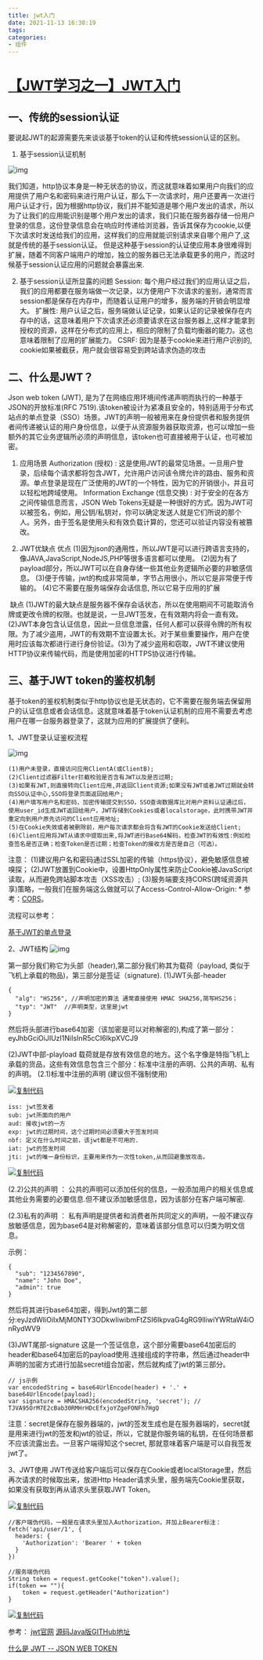 ```yaml
---
title: jwt入门
date: 2021-11-13 16:38:19
tags:
categories:
- 组件
---
```




# [【JWT学习之一】JWT入门](https://www.cnblogs.com/cac2020/p/13750502.html)

<!-- more -->



##  一、传统的session认证
要说起JWT的起源需要先来谈谈基于token的认证和传统session认证的区别。

1. 基于session认证机制

![img](http://blogimg.hongjy.cn/650365-20200929165154160-1810066118.png)

我们知道，http协议本身是一种无状态的协议，而这就意味着如果用户向我们的应用提供了用户名和密码来进行用户认证，那么下一次请求时，用户还要再一次进行用户认证才行，因为根据http协议，我们并不能知道是哪个用户发出的请求，所以为了让我们的应用能识别是哪个用户发出的请求，我们只能在服务器存储一份用户登录的信息，这份登录信息会在响应时传递给浏览器，告诉其保存为cookie,以便下次请求时发送给我们的应用，这样我们的应用就能识别请求来自哪个用户了,这就是传统的基于session认证。
但是这种基于session的认证使应用本身很难得到扩展，随着不同客户端用户的增加，独立的服务器已无法承载更多的用户，而这时候基于session认证应用的问题就会暴露出来.

2. 基于session认证所显露的问题
   Session: 每个用户经过我们的应用认证之后，我们的应用都要在服务端做一次记录，以方便用户下次请求的鉴别，通常而言session都是保存在内存中，而随着认证用户的增多，服务端的开销会明显增大。
   扩展性: 用户认证之后，服务端做认证记录，如果认证的记录被保存在内存中的话，这意味着用户下次请求还必须要请求在这台服务器上,这样才能拿到授权的资源，这样在分布式的应用上，相应的限制了负载均衡器的能力。这也意味着限制了应用的扩展能力。
   CSRF: 因为是基于cookie来进行用户识别的, cookie如果被截获，用户就会很容易受到跨站请求伪造的攻击

## 二、什么是JWT？
Json web token (JWT), 是为了在网络应用环境间传递声明而执行的一种基于JSON的开放标准(RFC 7519).该token被设计为紧凑且安全的，特别适用于分布式站点的单点登录（SSO）场景。JWT的声明一般被用来在身份提供者和服务提供者间传递被认证的用户身份信息，以便于从资源服务器获取资源，也可以增加一些额外的其它业务逻辑所必须的声明信息，该token也可直接被用于认证，也可被加密。

1. 应用场景
   Authorization (授权) : 这是使用JWT的最常见场景。一旦用户登录，后续每个请求都将包含JWT，允许用户访问该令牌允许的路由、服务和资源。单点登录是现在广泛使用的JWT的一个特性，因为它的开销很小，并且可以轻松地跨域使用。
   Information Exchange (信息交换) : 对于安全的在各方之间传输信息而言，JSON Web Tokens无疑是一种很好的方式。因为JWT可以被签名，例如，用公钥/私钥对，你可以确定发送人就是它们所说的那个人。另外，由于签名是使用头和有效负载计算的，您还可以验证内容没有被篡改。

2. JWT优缺点
   优点
   (1)因为json的通用性，所以JWT是可以进行跨语言支持的，像JAVA,JavaScript,NodeJS,PHP等很多语言都可以使用。
   (2)因为有了payload部分，所以JWT可以在自身存储一些其他业务逻辑所必要的非敏感信息。
   (3)便于传输，jwt的构成非常简单，字节占用很小，所以它是非常便于传输的。
   (4)它不需要在服务端保存会话信息, 所以它易于应用的扩展

​		缺点
​		(1)JWT的最大缺点是服务器不保存会话状态，所以在使用期间不可能取消令牌或更改令牌的权限。也就是说，一旦JWT签发，在有效期内将会一直有效。
​		(2)JWT本身包含认证信息，因此一旦信息泄露，任何人都可以获得令牌的所有权限。为了减少盗用，JWT的有效期不宜设置太长。对于某些重要操作，用户在使用时应该每次都进行进行身份验证。
​		(3)为了减少盗用和窃取，JWT不建议使用HTTP协议来传输代码，而是使用加密的HTTPS协议进行传输。

## 三、基于JWT token的鉴权机制
基于token的鉴权机制类似于http协议也是无状态的，它不需要在服务端去保留用户的认证信息或者会话信息。这就意味着基于token认证机制的应用不需要去考虑用户在哪一台服务器登录了，这就为应用的扩展提供了便利。

1、JWT登录认证鉴权流程

![img](http://blogimg.hongjy.cn/650365-20200930090643811-2012264997.png)

```
(1)用户未登录，直接访问应用ClientA(或ClientB);
(2)Client过滤器Filter拦截校验是否含有JWT以及是否过期;
(3)如果有JWT,则直接转向Client应用,并返回Client资源;如果没有JWT或者JWT过期就会转向SSO认证中心,SSO将登录页面返回给用户;
(4)用户填写用户名和密码，加密传输提交到SSO，SSO查询数据库比对用户资料认证通过后，使用user_id生成JWT返回给用户，JWT存储到Cookies或者localstorage，此时携带JWT并重定向到用户原先访问的Client应用地址;
(5)在Cookie失效或者被删除前，用户每次请求都会将含有JWT的Cookie发送给Client;
(6)Client应用将JWT从请求中提取出来,将JWT进行Base64解码，检查JWT的有效性:例如检查签名是否正确；检查Token是否过期；检查Token的接收方是否是自己（可选）。
```

注意：
(1)建议用户名和密码通过SSL加密的传输（https协议），避免敏感信息被嗅探；
(2)JWT放置到Cookie中，设置HttpOnly属性来防止Cookie被JavaScript读取，从而避免跨站脚本攻击（XSS攻击）;
(3)服务端要支持CORS(跨域资源共享)策略，一般我们在服务端这么做就可以了Access-Control-Allow-Origin: *   参考：[CORS](https://www.jianshu.com/p/89a377c52b48)。

流程可以参考：

[基于JWT的单点登录](https://www.pianshen.com/article/62963869/)

2、JWT结构
![img](http://blogimg.hongjy.cn/650365-20200930090829260-746400117.jpg)

第一部分我们称它为头部（header),第二部分我们称其为载荷（payload, 类似于飞机上承载的物品)，第三部分是签证（signature).
(1)JWT头部-header

```
{
  "alg": "HS256", //声明加密的算法 通常直接使用 HMAC SHA256,简写HS256；
  "typ": "JWT"  //声明类型，这里是jwt
}
```

然后将头部进行base64加密（该加密是可以对称解密的),构成了第一部分：eyJhbGciOiJIUzI1NiIsInR5cCI6IkpXVCJ9

(2)JWT中部-playload
载荷就是存放有效信息的地方。这个名字像是特指飞机上承载的货品，这些有效信息包含三个部分：标准中注册的声明、公共的声明、私有的声明。
(2.1)标准中注册的声明 (建议但不强制使用)

[![复制代码](http://blogimg.hongjy.cn/copycode.gif)](javascript:void(0);)

```
iss: jwt签发者
sub: jwt所面向的用户
aud: 接收jwt的一方
exp: jwt的过期时间，这个过期时间必须要大于签发时间
nbf: 定义在什么时间之前，该jwt都是不可用的.
iat: jwt的签发时间
jti: jwt的唯一身份标识，主要用来作为一次性token,从而回避重放攻击。
```

[![复制代码](http://blogimg.hongjy.cn/copycode.gif)](javascript:void(0);)

(2.2)公共的声明 ：
公共的声明可以添加任何的信息，一般添加用户的相关信息或其他业务需要的必要信息.但不建议添加敏感信息，因为该部分在客户端可解密.

(2.3)私有的声明 ：
私有声明是提供者和消费者所共同定义的声明，一般不建议存放敏感信息，因为base64是对称解密的，意味着该部分信息可以归类为明文信息。

示例：

```
{
  "sub": "1234567890",
  "name": "John Doe",
  "admin": true
}
```

然后将其进行base64加密，得到Jwt的第二部分:eyJzdWIiOiIxMjM0NTY3ODkwIiwibmFtZSI6IkpvaG4gRG9lIiwiYWRtaW4iOnRydWV9

(3)JWT尾部-signature
这是一个签证信息，这个部分需要base64加密后的header和base64加密后的payload使用.连接组成的字符串，然后通过header中声明的加密方式进行加盐secret组合加密，然后就构成了jwt的第三部分。

```
// js示例
var encodedString = base64UrlEncode(header) + '.' + base64UrlEncode(payload);
var signature = HMACSHA256(encodedString, 'secret'); // TJVA95OrM7E2cBab30RMHrHDcEfxjoYZgeFONFh7HgQ
```

注意：secret是保存在服务器端的，jwt的签发生成也是在服务器端的，secret就是用来进行jwt的签发和jwt的验证，所以，它就是你服务端的私钥，在任何场景都不应该流露出去。一旦客户端得知这个secret, 那就意味着客户端是可以自我签发jwt了。

3、JWT使用
JWT传送给客户端后可以保存在Cookie或者localStorage里，然后再次请求的时候取出来，放进Http Header请求头里，服务端先Cookie里获取，如果没有获取到再从请求头里获取JWT Token。

[![复制代码](http://blogimg.hongjy.cn/copycode.gif)](javascript:void(0);)

```
//客户端伪代码，一般是在请求头里加入Authorization，并加上Bearer标注：
fetch('api/user/1', {
  headers: {
    'Authorization': 'Bearer ' + token
  }
})

//服务端伪代码
String token = request.getCooke("token").value();
if(token == ""){
    token = request.getHeader("Authorization")
}
```

[![复制代码](http://blogimg.hongjy.cn/copycode.gif)](javascript:void(0);)

参考：
[jwt官网](https://jwt.io/introduction/)
[源码Java版GITHub地址](https://github.com/auth0/java-jwt)

[什么是 JWT -- JSON WEB TOKEN](https://www.jianshu.com/p/576dbf44b2ae)
